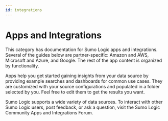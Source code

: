 ```yaml
---
id: integrations
---
```


# Apps and Integrations

This category has documentation for Sumo Logic apps and integrations. Several of the guides below are partner-specific: Amazon and AWS, Microsoft and Azure, and Google. The rest of the app content is organized by functionality. 

Apps help you get started gaining insights from your data source by providing example searches and dashboards for common use cases. They are customized with your source configurations and populated in a folder selected by you. Feel free to edit them to get the results you want.

Sumo Logic supports a wide variety of data sources. To interact with other Sumo Logic users, post feedback, or ask a question, visit the Sumo Logic Community Apps and Integrations Forum. ​

